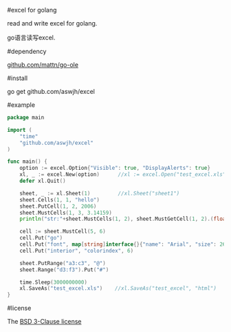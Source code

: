 ﻿#excel for golang

read and write excel for golang.

go语言读写excel.

#dependency

[github.com/mattn/go-ole][ole]

#install

go get github.com/aswjh/excel

#example
``` go
package main

import (
	"time"
	"github.com/aswjh/excel"
)

func main() {
	option := excel.Option{"Visible": true, "DisplayAlerts": true}
	xl, _ := excel.New(option)      //xl := excel.Open("test_excel.xls", option)
	defer xl.Quit()

	sheet, _ := xl.Sheet(1)         //xl.Sheet("sheet1")
	sheet.Cells(1, 1, "hello")
	sheet.PutCell(1, 2, 2006)
	sheet.MustCells(1, 3, 3.14159)
	println("str:"+sheet.MustCells(1, 2), sheet.MustGetCell(1, 2).(float64))

	cell := sheet.MustCell(5, 6)
	cell.Put("go")
	cell.Put("font", map[string]interface{}{"name": "Arial", "size": 26, "bold": true})
	cell.Put("interior", "colorindex", 6)

	sheet.PutRange("a3:c3", "@")
	sheet.Range("d3:f3").Put("#")

	time.Sleep(3000000000)
	xl.SaveAs("test_excel.xls")    //xl.SaveAs("test_excel", "html")
}

```

#license

The [BSD 3-Clause license][bsd]

[ole]: http://github.com/mattn/go-ole
[bsd]: http://opensource.org/licenses/BSD-3-Clause




